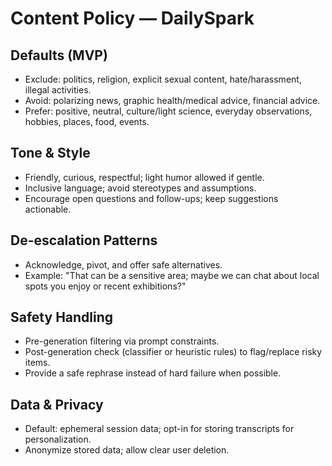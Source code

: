 # Content Policy — DailySpark

## Defaults (MVP)
- Exclude: politics, religion, explicit sexual content, hate/harassment, illegal activities.
- Avoid: polarizing news, graphic health/medical advice, financial advice.
- Prefer: positive, neutral, culture/light science, everyday observations, hobbies, places, food, events.

## Tone & Style
- Friendly, curious, respectful; light humor allowed if gentle.
- Inclusive language; avoid stereotypes and assumptions.
- Encourage open questions and follow-ups; keep suggestions actionable.

## De-escalation Patterns
- Acknowledge, pivot, and offer safe alternatives.
- Example: "That can be a sensitive area; maybe we can chat about local spots you enjoy or recent exhibitions?"

## Safety Handling
- Pre-generation filtering via prompt constraints.
- Post-generation check (classifier or heuristic rules) to flag/replace risky items.
- Provide a safe rephrase instead of hard failure when possible.

## Data & Privacy
- Default: ephemeral session data; opt-in for storing transcripts for personalization.
- Anonymize stored data; allow clear user deletion.

